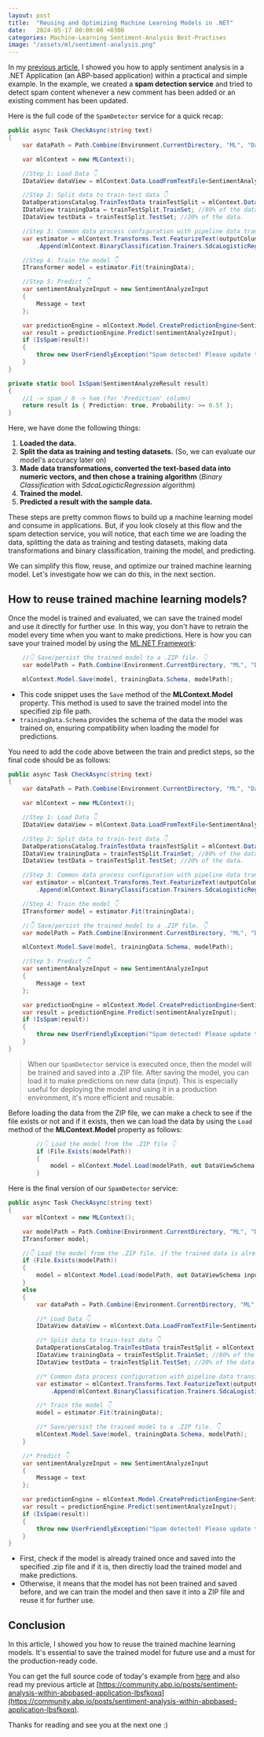 ```yaml
---
layout: post
title:  "Reusing and Optimizing Machine Learning Models in .NET"
date:   2024-05-17 00:00:00 +0300
categories: Machine-Learning Sentiment-Analysis Best-Practises
image: "/assets/ml/sentiment-analysis.png"
---
```


In my [previous article](https://community.abp.io/posts/sentiment-analysis-within-abpbased-application-lbsfkoxq), I showed you how to apply sentiment analysis in a .NET Application (an ABP-based application) within a practical and simple example. In the example, we created a **spam detection service** and tried to detect spam content whenever a new comment has been added or an existing comment has been updated. 

Here is the full code of the `SpamDetector` service for a quick recap:

```csharp
public async Task CheckAsync(string text)
{
    var dataPath = Path.Combine(Environment.CurrentDirectory, "ML", "Data", "spam_data.csv");

    var mlContext = new MLContext();

    //Step 1: Load Data 👇
    IDataView dataView = mlContext.Data.LoadFromTextFile<SentimentAnalyzeInput>(dataPath, hasHeader: true, separatorChar: ',');

    //Step 2: Split data to train-test data 👇
    DataOperationsCatalog.TrainTestData trainTestSplit = mlContext.Data.TrainTestSplit(dataView, testFraction: 0.2);
    IDataView trainingData = trainTestSplit.TrainSet; //80% of the data.
    IDataView testData = trainTestSplit.TestSet; //20% of the data.

    //Step 3: Common data process configuration with pipeline data transformations + choose and set the training algorithm 👇
    var estimator = mlContext.Transforms.Text.FeaturizeText(outputColumnName: "Features", inputColumnName: nameof(SentimentAnalyzeInput.Message))
        .Append(mlContext.BinaryClassification.Trainers.SdcaLogisticRegression(labelColumnName: "Label", featureColumnName: "Features"));

    //Step 4: Train the model 👇
    ITransformer model = estimator.Fit(trainingData);

    //Step 5: Predict 👇
    var sentimentAnalyzeInput = new SentimentAnalyzeInput
    {
        Message = text
    };

    var predictionEngine = mlContext.Model.CreatePredictionEngine<SentimentAnalyzeInput, SentimentAnalyzeResult>(model);
    var result = predictionEngine.Predict(sentimentAnalyzeInput);
    if (IsSpam(result))
    {
        throw new UserFriendlyException("Spam detected! Please update the message!");
    }
}

private static bool IsSpam(SentimentAnalyzeResult result)
{
    //1 -> spam / 0 -> ham (for 'Prediction' column)
    return result is { Prediction: true, Probability: >= 0.5f };
}
```

Here, we have done the following things:

1. **Loaded the data.**
2. **Split the data as training and testing datasets.** (So, we can evaluate our model's accuracy later on)
3. **Made data transformations, converted the text-based data into numeric vectors, and then chose a training algorithm** (*Binary Classification* with *SdcaLogicticRegression* algorithm)
4. **Trained the model.**
5. **Predicted a result with the sample data.**

These steps are pretty common flows to build up a machine learning model and consume in applications. But, if you look closely at this flow and the spam detection service, you will notice, that each time we are loading the data, splitting the data as training and testing datasets, making data transformations and binary classification, training the model, and predicting. 

We can simplify this flow, reuse, and optimize our trained machine learning model. Let's investigate how we can do this, in the next section.

## How to reuse trained machine learning models?

Once the model is trained and evaluated, we can save the trained model and use it directly for further use. In this way, you don't have to retrain the model every time when you want to make predictions. Here is how you can save your trained model by using the [ML.NET Framework](https://dotnet.microsoft.com/en-us/apps/machinelearning-ai/ml-dotnet):

```csharp
    //👇 Save/persist the trained model to a .ZIP file. 👇
    var modelPath = Path.Combine(Environment.CurrentDirectory, "ML", "Data", "spam_data_model.zip");

    mlContext.Model.Save(model, trainingData.Schema, modelPath);
```

* This code snippet uses the `Save` method of the **MLContext.Model** property. This method is used to save the trained model into the specified zip file path.
* `trainingData.Schema` provides the schema of the data the model was trained on, ensuring compatibility when loading the model for predictions.

You need to add the code above between the train and predict steps, so the final code should be as follows:

```csharp
public async Task CheckAsync(string text)
{
    var dataPath = Path.Combine(Environment.CurrentDirectory, "ML", "Data", "spam_data.csv");

    var mlContext = new MLContext();

    //Step 1: Load Data 👇
    IDataView dataView = mlContext.Data.LoadFromTextFile<SentimentAnalyzeInput>(dataPath, hasHeader: true, separatorChar: ',');

    //Step 2: Split data to train-test data 👇
    DataOperationsCatalog.TrainTestData trainTestSplit = mlContext.Data.TrainTestSplit(dataView, testFraction: 0.2);
    IDataView trainingData = trainTestSplit.TrainSet; //80% of the data.
    IDataView testData = trainTestSplit.TestSet; //20% of the data.

    //Step 3: Common data process configuration with pipeline data transformations + choose and set the training algorithm 👇
    var estimator = mlContext.Transforms.Text.FeaturizeText(outputColumnName: "Features", inputColumnName: nameof(SentimentAnalyzeInput.Message))
        .Append(mlContext.BinaryClassification.Trainers.SdcaLogisticRegression(labelColumnName: "Label", featureColumnName: "Features"));

    //Step 4: Train the model 👇
    ITransformer model = estimator.Fit(trainingData);

    //👇 Save/persist the trained model to a .ZIP file. 👇
    var modelPath = Path.Combine(Environment.CurrentDirectory, "ML", "Data", "spam_data_model.zip");

    mlContext.Model.Save(model, trainingData.Schema, modelPath);

    //Step 5: Predict 👇
    var sentimentAnalyzeInput = new SentimentAnalyzeInput
    {
        Message = text
    };

    var predictionEngine = mlContext.Model.CreatePredictionEngine<SentimentAnalyzeInput, SentimentAnalyzeResult>(model);
    var result = predictionEngine.Predict(sentimentAnalyzeInput);
    if (IsSpam(result))
    {
        throw new UserFriendlyException("Spam detected! Please update the message!");
    }
}
```

> When our `SpamDetector` service is executed once, then the model will be trained and saved into a .ZIP file. After saving the model, you can load it to make predictions on new data (input). This is especially useful for deploying the model and using it in a production environment, it's more efficient and reusable.

Before loading the data from the ZIP file, we can make a check to see if the file exists or not and if it exists, then we can load the data by using the `Load` method of the **MLContext.Model** property as follows:

```csharp
        //👇 Load the model from the .ZIP file 👇
        if (File.Exists(modelPath))
        {
            model = mlContext.Model.Load(modelPath, out DataViewSchema inputSchema);
        }
```

Here is the final version of our `SpamDetector` service:

```csharp
public async Task CheckAsync(string text)
{
    var mlContext = new MLContext();

    var modelPath = Path.Combine(Environment.CurrentDirectory, "ML", "Data", "spam_data_model.zip");
    ITransformer model;

    //👇 Load the model from the .ZIP file, if the trained data is already saved into the ZIP file. 👇
    if (File.Exists(modelPath))
    {
        model = mlContext.Model.Load(modelPath, out DataViewSchema inputSchema);
    }
    else
    {
        var dataPath = Path.Combine(Environment.CurrentDirectory, "ML", "Data", "spam_data.csv");

        //* Load Data 👇
        IDataView dataView = mlContext.Data.LoadFromTextFile<SentimentAnalyzeInput>(dataPath, hasHeader: true, separatorChar: ',');

        //* Split data to train-test data 👇
        DataOperationsCatalog.TrainTestData trainTestSplit = mlContext.Data.TrainTestSplit(dataView, testFraction: 0.2);
        IDataView trainingData = trainTestSplit.TrainSet; //80% of the data.
        IDataView testData = trainTestSplit.TestSet; //20% of the data.

        //* Common data process configuration with pipeline data transformations + choose and set the training algorithm 👇
        var estimator = mlContext.Transforms.Text.FeaturizeText(outputColumnName: "Features", inputColumnName: nameof(SentimentAnalyzeInput.Message))
            .Append(mlContext.BinaryClassification.Trainers.SdcaLogisticRegression(labelColumnName: "Label", featureColumnName: "Features"));

        //* Train the model 👇
        model = estimator.Fit(trainingData);

        //* Save/persist the trained model to a .ZIP file. 👇
        mlContext.Model.Save(model, trainingData.Schema, modelPath);
    }

    //* Predict 👇
    var sentimentAnalyzeInput = new SentimentAnalyzeInput
    {
        Message = text
    };

    var predictionEngine = mlContext.Model.CreatePredictionEngine<SentimentAnalyzeInput, SentimentAnalyzeResult>(model);
    var result = predictionEngine.Predict(sentimentAnalyzeInput);
    if (IsSpam(result))
    {
        throw new UserFriendlyException("Spam detected! Please update the message!");
    }
}
```

* First, check if the model is already trained once and saved into the specified .zip file and if it is, then directly load the trained model and make predictions.
* Otherwise, it means that the model has not been trained and saved before, and we can train the model and then save it into a ZIP file and reuse it for further use.

## Conclusion

In this article, I showed you how to reuse the trained machine learning models. It's essential to save the trained model for future use and a must for the production-ready code. 

You can get the full source code of today's example from [here](https://github.com/EngincanV/SentimentAnalysisDemo/pull/1) and also read my previous article at [https://community.abp.io/posts/sentiment-analysis-within-abpbased-application-lbsfkoxq](https://community.abp.io/posts/sentiment-analysis-within-abpbased-application-lbsfkoxq).

Thanks for reading and see you at the next one :)